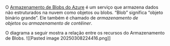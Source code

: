 O [Armazenamento de Blobs do Azure](https://learn.microsoft.com/pt-br/azure/storage/blobs/storage-blobs-overview) é um serviço que armazena dados não estruturados na nuvem como objetos ou blobs. “Blob” significa “objeto binário grande”. Ele também é chamado de _armazenamento de objetos_ ou _armazenamento de contêiner_.


O diagrama a seguir mostra a relação entre os recursos do Armazenamento de Blobs.
![[Pasted image 20250308224416.png]]
